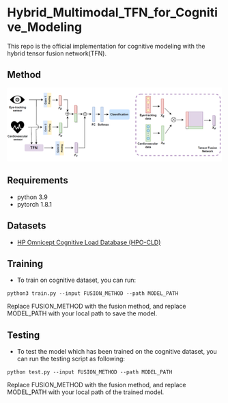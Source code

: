 # Hybrid_Multimodal_TFN_for_Cognitive_Modeling
This repo is the official implementation for cognitive modeling with the hybrid tensor fusion network(TFN).
## Method
![image](https://github.com/shengnanh20/Hybrid_TFN_for_Workload_Modeling/blob/main/model.png)

## Requirements

* python 3.9
* pytorch 1.8.1

## Datasets

* [HP Omnicept Cognitive Load Database (HPO-CLD)](https://developers.hp.com/omnicept/hp-omnicept-cognitive-load-database-hpo-cld-%E2%80%93-developing-multimodal-inference-engine-detecting-real-time-mental-workload-vr)

## Training

* To train on cognitive dataset, you can run: 
```
python3 train.py --input FUSION_METHOD --path MODEL_PATH
```
Replace FUSION_METHOD with the fusion method, and replace MODEL_PATH with your local path to save the model.

## Testing

* To test the model which has been trained on the cognitive dataset, you can run the testing script as following:
```
python test.py --input FUSION_METHOD --path MODEL_PATH
```
Replace FUSION_METHOD with the fusion method, and replace MODEL_PATH with your local path of the trained model.

